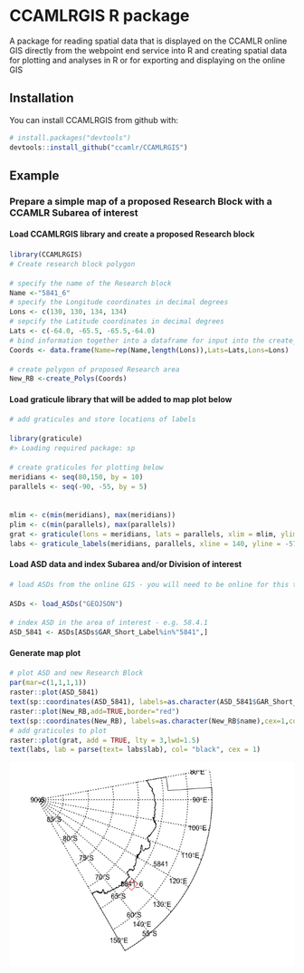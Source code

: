 
<!-- README.md is generated from README.Rmd. Please edit that file -->
CCAMLRGIS R package
===================

A package for reading spatial data that is displayed on the CCAMLR online GIS directly from the webpoint end service into R and creating spatial data for plotting and analyses in R or for exporting and displaying on the online GIS

Installation
------------

You can install CCAMLRGIS from github with:

``` r
# install.packages("devtools")
devtools::install_github("ccamlr/CCAMLRGIS")
```

Example
-------

### Prepare a simple map of a proposed Research Block with a CCAMLR Subarea of interest

#### Load CCAMLRGIS library and create a proposed Research block

``` r
library(CCAMLRGIS)
# Create research block polygon 

# specify the name of the Research block
Name <-"5841_6"
# specify the Longitude coordinates in decimal degrees
Lons <- c(130, 130, 134, 134)
# sepcify the Latitude coordinates in decimal degrees
Lats <- c(-64.0, -65.5, -65.5,-64.0)
# bind information together into a dataframe for input into the create_Polys function see ?create_Polys 
Coords <- data.frame(Name=rep(Name,length(Lons)),Lats=Lats,Lons=Lons)

# create polygon of proposed Research area
New_RB <-create_Polys(Coords)
```

#### Load graticule library that will be added to map plot below

``` r
# add graticules and store locations of labels

library(graticule)
#> Loading required package: sp

# create graticules for plotting below
meridians <- seq(80,150, by = 10)
parallels <- seq(-90, -55, by = 5)


mlim <- c(min(meridians), max(meridians))
plim <- c(min(parallels), max(parallels))
grat <- graticule(lons = meridians, lats = parallels, xlim = mlim, ylim = plim, proj = raster::projection(New_RB))
labs <- graticule_labels(meridians, parallels, xline = 140, yline = -57.5, proj = raster::projection(New_RB))
```

#### Load ASD data and index Subarea and/or Division of interest

``` r
# load ASDs from the online GIS - you will need to be online for this to work see ?load_ASDs 

ASDs <- load_ASDs("GEOJSON")

# index ASD in the area of interest - e.g. 58.4.1
ASD_5841 <- ASDs[ASDs$GAR_Short_Label%in%"5841",]
```

#### Generate map plot

``` r
# plot ASD and new Research Block 
par(mar=c(1,1,1,1))
raster::plot(ASD_5841)
text(sp::coordinates(ASD_5841), labels=as.character(ASD_5841$GAR_Short_Label),cex=1,col="black")
raster::plot(New_RB,add=TRUE,border="red")
text(sp::coordinates(New_RB), labels=as.character(New_RB$name),cex=1,col="black")
# add graticules to plot
raster::plot(grat, add = TRUE, lty = 3,lwd=1.5)
text(labs, lab = parse(text= labs$lab), col= "black", cex = 1)
```

![](README-unnamed-chunk-5-1.png)
